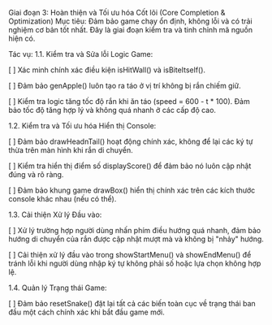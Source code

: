Giai đoạn 3: Hoàn thiện và Tối ưu hóa Cốt lõi (Core Completion & Optimization)
Mục tiêu: Đảm bảo game chạy ổn định, không lỗi và có trải nghiệm cơ bản tốt nhất. Đây là giai đoạn kiểm tra và tinh chỉnh mã nguồn hiện có.

Tác vụ:
1.1. Kiểm tra và Sửa lỗi Logic Game:

[ ] Xác minh chính xác điều kiện isHitWall() và isBiteItself().

[ ] Đảm bảo genApple() luôn tạo ra táo ở vị trí không bị rắn chiếm giữ.

[ ] Kiểm tra logic tăng tốc độ rắn khi ăn táo (speed = 600 - t * 100). Đảm bảo tốc độ tăng hợp lý và không quá nhanh ở các cấp độ cao.

1.2. Kiểm tra và Tối ưu hóa Hiển thị Console:

[ ] Đảm bảo drawHeadnTail() hoạt động chính xác, không để lại các ký tự thừa trên màn hình khi rắn di chuyển.

[ ] Kiểm tra hiển thị điểm số displayScore() để đảm bảo nó luôn cập nhật đúng và rõ ràng.

[ ] Đảm bảo khung game drawBox() hiển thị chính xác trên các kích thước console khác nhau (nếu có thể).

1.3. Cải thiện Xử lý Đầu vào:

[ ] Xử lý trường hợp người dùng nhấn phím điều hướng quá nhanh, đảm bảo hướng di chuyển của rắn được cập nhật mượt mà và không bị "nhảy" hướng.

[ ] Cải thiện xử lý đầu vào trong showStartMenu() và showEndMenu() để tránh lỗi khi người dùng nhập ký tự không phải số hoặc lựa chọn không hợp lệ.

1.4. Quản lý Trạng thái Game:

[ ] Đảm bảo resetSnake() đặt lại tất cả các biến toàn cục về trạng thái ban đầu một cách chính xác khi bắt đầu game mới.